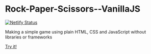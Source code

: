 # Rock-Paper-Scissors--VanillaJS

[![Netlify Status](https://api.netlify.com/api/v1/badges/81fd36b2-4d5a-4a62-969e-32f95b1ae718/deploy-status)](https://app.netlify.com/sites/santeenee-rps/deploys)

Making a simple game using plain HTML, CSS and JavaScript without libraries or frameworks

[Try it!](https://santeenee-rps.netlify.app)
